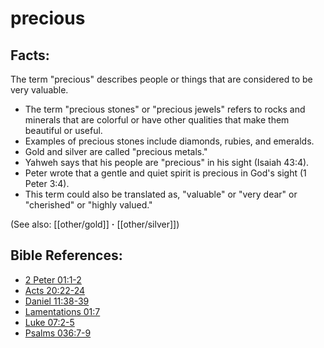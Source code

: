 # precious #

## Facts: ##

The term "precious" describes people or things that are considered to be very valuable.

* The term "precious stones" or "precious jewels" refers to rocks and minerals that are colorful or have other qualities that make them beautiful or useful.
* Examples of precious stones include diamonds, rubies, and emeralds.
* Gold and silver are called "precious metals."
* Yahweh says that his people are "precious" in his sight (Isaiah 43:4).
* Peter wrote that a gentle and quiet spirit is precious in God's sight (1 Peter 3:4).
* This term could also be translated as, "valuable" or "very dear" or "cherished" or "highly valued."

(See also: [[other/gold]] **·** [[other/silver]])

## Bible References: ##

* [2 Peter 01:1-2](en/tn/2pe/help/01/01)
* [Acts 20:22-24](en/tn/act/help/20/22)
* [Daniel 11:38-39](en/tn/dan/help/11/38)
* [Lamentations 01:7](en/tn/lam/help/01/07)
* [Luke 07:2-5](en/tn/luk/help/07/02)
* [Psalms 036:7-9](en/tn/psa/help/36/07)